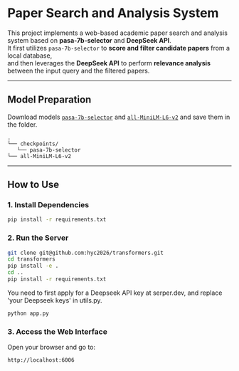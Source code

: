 # Paper Search and Analysis System

This project implements a web-based academic paper search and analysis system based on **pasa-7b-selector** and **DeepSeek API**.  
It first utilizes `pasa-7b-selector` to **score and filter candidate papers** from a local database,  
and then leverages the **DeepSeek API** to perform **relevance analysis** between the input query and the filtered papers.

---


## Model Preparation
Download models [`pasa-7b-selector`](https://huggingface.cobytedance-research/pasa-7b-selector) and [`all-MiniLM-L6-v2`](https://huggingface.co/sentence-transformers/all-MiniLM-L6-v2) and save them in the folder.
```
.
└── checkpoints/           
   └── pasa-7b-selector
└── all-MiniLM-L6-v2      
```

---

## How to Use

### 1. Install Dependencies

```bash
pip install -r requirements.txt
```

### 2. Run the Server

```bash
git clone git@github.com:hyc2026/transformers.git
cd transformers
pip install -e .
cd ..
pip install -r requirements.txt

```
You need to first apply for a Deepseek API key at serper.dev, and replace 'your Deepseek keys' in utils.py.
```bash
python app.py
```
### 3. Access the Web Interface

Open your browser and go to:

```
http://localhost:6006
```





